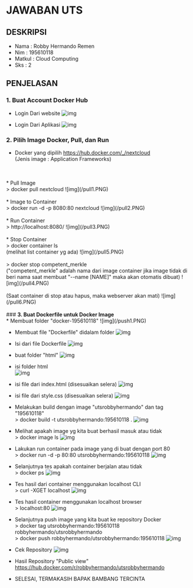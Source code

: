# JAWABAN UTS

## DESKRIPSI
* Nama	 : Robby Hermando Remen
* Nim	 : 195610118
* Matkul : Cloud Computing
* Sks	 : 2

## PENJELASAN
### <b>1. Buat Account Docker Hub</b>
* Login Dari website
![img](/acc1.PNG)

* Login Dari Aplikasi
![img](/acc2.PNG)

### <b>2. Pilih Image Docker, Pull, dan Run</b><br>
* Docker yang dipilih 
https://hub.docker.com/_/nextcloud
<br>(Jenis image : Application Frameworks)
<br>
<br>
* Pull Image
<br>> docker pull nextcloud
![img](/pull1.PNG)
<br>
<br>
* Image to Container
<br>> docker run -d -p 8080:80 nextcloud
![img](/pull2.PNG)
<br>
<br>
* Run Container
<br>> http://localhost:8080/
![img](/pull3.PNG)
<br>
<br>
* Stop Container
<br>> docker container ls
<br>(melihat list container yg ada)
![img](/pull5.PNG)
<br>
<br>> docker stop competent_merkle
<br>("competent_merkle" adalah nama dari image container jika image tidak di beri nama saat membuat "--name [NAME]" maka akan otomatis dibuat)
![img](/pull4.PNG)
<br>
<br>(Saat container di stop atau hapus, maka webserver akan mati)
![img](/pull6.PNG)
<br>
<br>
### <b>3. Buat Dockerfile untuk Docker Image</b><br>
* Membuat folder "docker-195610118"
![img](/push1.PNG)

* Membuat file "Dockerfile" didalam folder
![img](/push2.PNG)

* Isi dari file Dockerfile
![img](/push3.PNG)

* buat folder "html"
![img](/push4.PNG)

* isi folder html <br>
![img](/push5.PNG)

* isi file dari index.html (disesuaikan selera)
![img](/push6.PNG)

* isi file dari style.css (disesuaikan selera)
![img](/push7.PNG)

* Melakukan build dengan image "utsrobbyhermando" dan tag "195610118"
<br>> docker build -t utsrobbyhermando:195610118 .
![img](/push8.PNG)

* Melihat apakah image yg kita buat berhasil masuk atau tidak
<br>> docker image ls
![img](/push9.PNG)

* Lakukan run container pada image yang di buat dengan port 80
<br>> docker run -d -p 80:80 utsrobbyhermando:195610118
![img](/push10.PNG)

* Selanjutnya tes apakah container berjalan atau tidak
<br>> docker ps
![img](/push12.PNG)

* Tes hasil dari container menggunakan localhost CLI
<br>> curl -XGET localhost
![img](/push13.PNG)

* Tes hasil container menggunakan localhost browser
<br>> localhost:80
![img](/push11.PNG)

* Selanjutnya push image yang kita buat ke repository Docker
<br>> docker tag utsrobbyhermando:195610118 robbyhermando/utsrobbyhermando
<br>> docker push robbyhermando/utsrobbyhermando:195610118
![img](/push15.PNG)

* Cek Repository
![img](/push14.PNG)

* Hasil Repository "Public view" <br>
https://hub.docker.com/r/robbyhermando/utsrobbyhermando

* SELESAI, TERMAKASIH BAPAK BAMBANG TERCINTA

